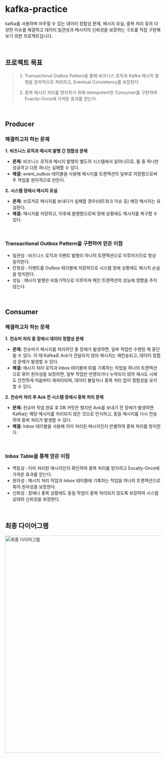 # kafka-practice


kafka를 사용하며 마주칠 수 있는 데이터 정합성 문제, 메시지 유실, 중복 처리 등의 다양한 이슈를 해결하고 데이터 일관성과 메시지의 신뢰성을 보장하는 구조를 직접 구현해보기 위한 프로젝트입니다.

<br/>

## 프로젝트 목표

> 1. Transactional Outbox Pattern을 통해 비즈니스 로직과 Kafka 메시지 발행을 원자적으로 처리하고, Eventual Consistency를 보장한다.
>
> 2. 중복 메시지 처리를 방지하기 위해 Idempotent한 Consumer를 구현하여 Exactly-Once에 가까운 효과를 얻는다.

<br/>

## Producer

### 해결하고자 하는 문제
**1.** **비즈니스 로직과 메시지 발행 간 정합성 문제**
- **문제:** 
비즈니스 로직과 메시지 발행이 별도의 시스템에서 일어나므로, 둘 중 하나만 성공하고 다른 하나는 실패할 수 있다.
- **해결:** 
event_outbox 테이블을 사용해 메시지를 트랜잭션의 일부로 저장함으로써 두 작업을 원자적으로 만든다.

**2.** **시스템 장애시 메시지 유실**
- **문제:** 
브로커로 메시지를 보내다가 실패할 경우(네트워크 이슈 등) 해당 메시지는 유실된다.
- **해결:** 
메시지를 저장하고, 이후에 발행함으로써 장애 상황에도 메시지를 복구할 수 있다.

<br/>

### Transactional Outbox Pattern을 구현하여 얻은 이점
- 일관성 : 비즈니스 로직과 이벤트 발행이 하나의 트랜잭션으로 이루어지므로 항상 일치한다.
- 안정성 : 이벤트를 Outbox 테이블에 저장하므로 시스템 장애 상황에도 메시지 손실을 방지한다.
- 성능 : 메시지 발행은 비동기적으로 이루어져 메인 트랜잭션의 성능에 영향을 주지 않는다.

<br/>


## Consumer

### 해결하고자 하는 문제
**1.** **컨슈머 처리 중 장애시 데이터 정합성 문제**
- **문제:** 
컨슈머가 메시지를 처리하던 중 장애가 발생하면, 일부 작업만 수행된 채 중단될 수 있다.
이 때 Kafka로 Ack가 전달되지 않아 메시지는 재전송되고, 데이터 정합성 문제가 발생할 수 있다.
- **해결:** 
메시지 처리 로직과 Inbox 테이블에 ID를 기록하는 작업을 하나의 트랜잭션으로 묶어 원자성을 보장하면,
일부 작업만 반영되거나 누락되지 않아 재시도 시에도 안전하게 처음부터 재처리되며, 데이터 불일치나 중복 처리 없이 정합성을 유지할 수 있다.

**2.** **컨슈머 처리 후 Ack 전 시스템 장애시 중복 처리 문제**
- **문제:** 
컨슈머 작업 완료 후 DB 커밋은 했지만 Ack를 보내기 전 장애가 발생하면 Kafka는 해당 메시지를 처리되지 않은 것으로 인식하고,
동일 메시지를 다시 전송하여 중복 처리가 발생할 수 있다.
- **해결:** 
Inbox 테이블을 사용해 이미 처리된 메시지인지 판별하여 중복 처리를 방지한다.

<br/>

### Inbox Table을 통해 얻은 이점
- 멱등성 : 이미 처리된 메시지인지 확인하여 중복 처리를 방지하고 Excatly-Once에 가까운 효과를 얻는다.
- 원자성 : 메시지 처리 작업과 Inbox 테이블에 기록하는 작업을 하나의 트랜잭션으로 묶어 원자성을 보장한다.
- 신뢰성 : 장애나 중복 상황에도 동일 작업이 중복 처리되지 않도록 보장하여 시스템 상태의 신뢰성을 보장한다.

<br/>

## 최종 다이어그램
<img width="1908" height="700" alt="최종 다이어그램" src="https://github.com/user-attachments/assets/35dac761-23be-4025-8917-6d0606a7415e" />

